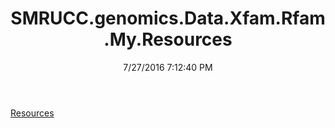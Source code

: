 ﻿---
title: SMRUCC.genomics.Data.Xfam.Rfam.My.Resources
date: 7/27/2016 7:12:40 PM
---

[Resources](T-SMRUCC.genomics.Data.Xfam.Rfam.My.Resources.Resources.html)
